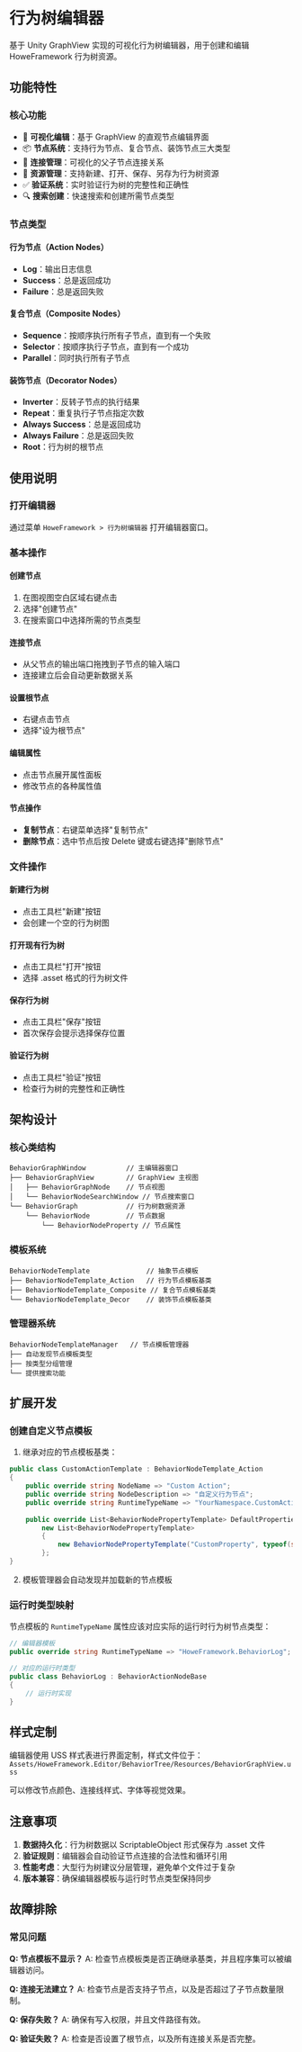 # 行为树编辑器

基于 Unity GraphView 实现的可视化行为树编辑器，用于创建和编辑 HoweFramework 行为树资源。

## 功能特性

### 核心功能
- 🎨 **可视化编辑**：基于 GraphView 的直观节点编辑界面
- 📦 **节点系统**：支持行为节点、复合节点、装饰节点三大类型
- 🔗 **连接管理**：可视化的父子节点连接关系
- 💾 **资源管理**：支持新建、打开、保存、另存为行为树资源
- ✅ **验证系统**：实时验证行为树的完整性和正确性
- 🔍 **搜索创建**：快速搜索和创建所需节点类型

### 节点类型

#### 行为节点（Action Nodes）
- **Log**：输出日志信息
- **Success**：总是返回成功
- **Failure**：总是返回失败

#### 复合节点（Composite Nodes）
- **Sequence**：按顺序执行所有子节点，直到有一个失败
- **Selector**：按顺序执行子节点，直到有一个成功
- **Parallel**：同时执行所有子节点

#### 装饰节点（Decorator Nodes）
- **Inverter**：反转子节点的执行结果
- **Repeat**：重复执行子节点指定次数
- **Always Success**：总是返回成功
- **Always Failure**：总是返回失败
- **Root**：行为树的根节点

## 使用说明

### 打开编辑器
通过菜单 `HoweFramework > 行为树编辑器` 打开编辑器窗口。

### 基本操作

#### 创建节点
1. 在图视图空白区域右键点击
2. 选择"创建节点"
3. 在搜索窗口中选择所需的节点类型

#### 连接节点
- 从父节点的输出端口拖拽到子节点的输入端口
- 连接建立后会自动更新数据关系

#### 设置根节点
- 右键点击节点
- 选择"设为根节点"

#### 编辑属性
- 点击节点展开属性面板
- 修改节点的各种属性值

#### 节点操作
- **复制节点**：右键菜单选择"复制节点"
- **删除节点**：选中节点后按 Delete 键或右键选择"删除节点"

### 文件操作

#### 新建行为树
- 点击工具栏"新建"按钮
- 会创建一个空的行为树图

#### 打开现有行为树
- 点击工具栏"打开"按钮
- 选择 .asset 格式的行为树文件

#### 保存行为树
- 点击工具栏"保存"按钮
- 首次保存会提示选择保存位置

#### 验证行为树
- 点击工具栏"验证"按钮
- 检查行为树的完整性和正确性

## 架构设计

### 核心类结构

```
BehaviorGraphWindow          // 主编辑器窗口
├── BehaviorGraphView        // GraphView 主视图
│   ├── BehaviorGraphNode    // 节点视图
│   └── BehaviorNodeSearchWindow // 节点搜索窗口
└── BehaviorGraph            // 行为树数据资源
    └── BehaviorNode         // 节点数据
        └── BehaviorNodeProperty // 节点属性
```

### 模板系统

```
BehaviorNodeTemplate              // 抽象节点模板
├── BehaviorNodeTemplate_Action   // 行为节点模板基类
├── BehaviorNodeTemplate_Composite // 复合节点模板基类
└── BehaviorNodeTemplate_Decor    // 装饰节点模板基类
```

### 管理器系统

```
BehaviorNodeTemplateManager   // 节点模板管理器
├── 自动发现节点模板类型
├── 按类型分组管理
└── 提供搜索功能
```

## 扩展开发

### 创建自定义节点模板

1. 继承对应的节点模板基类：
```csharp
public class CustomActionTemplate : BehaviorNodeTemplate_Action
{
    public override string NodeName => "Custom Action";
    public override string NodeDescription => "自定义行为节点";
    public override string RuntimeTypeName => "YourNamespace.CustomActionNode";
    
    public override List<BehaviorNodePropertyTemplate> DefaultProperties =>
        new List<BehaviorNodePropertyTemplate>
        {
            new BehaviorNodePropertyTemplate("CustomProperty", typeof(string), "自定义属性", "默认值")
        };
}
```

2. 模板管理器会自动发现并加载新的节点模板

### 运行时类型映射

节点模板的 `RuntimeTypeName` 属性应该对应实际的运行时行为树节点类型：

```csharp
// 编辑器模板
public override string RuntimeTypeName => "HoweFramework.BehaviorLog";

// 对应的运行时类型
public class BehaviorLog : BehaviorActionNodeBase
{
    // 运行时实现
}
```

## 样式定制

编辑器使用 USS 样式表进行界面定制，样式文件位于：
`Assets/HoweFramework.Editor/BehaviorTree/Resources/BehaviorGraphView.uss`

可以修改节点颜色、连接线样式、字体等视觉效果。

## 注意事项

1. **数据持久化**：行为树数据以 ScriptableObject 形式保存为 .asset 文件
2. **验证规则**：编辑器会自动验证节点连接的合法性和循环引用
3. **性能考虑**：大型行为树建议分层管理，避免单个文件过于复杂
4. **版本兼容**：确保编辑器模板与运行时节点类型保持同步

## 故障排除

### 常见问题

**Q: 节点模板不显示？**
A: 检查节点模板类是否正确继承基类，并且程序集可以被编辑器访问。

**Q: 连接无法建立？**
A: 检查节点是否支持子节点，以及是否超过了子节点数量限制。

**Q: 保存失败？**
A: 确保有写入权限，并且文件路径有效。

**Q: 验证失败？**
A: 检查是否设置了根节点，以及所有连接关系是否完整。 
